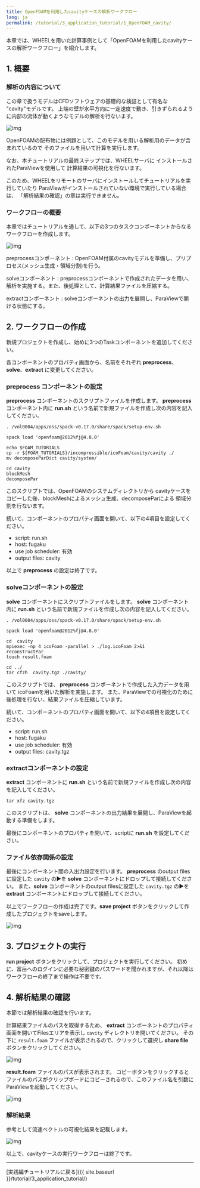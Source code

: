 ```yaml
---
title: OpenFOAMを利用したcavityケースの解析ワークフロー
lang: ja
permalink: /tutorial/3_application_tutorial/1_OpenFOAM_cavity/
---
```

本章では、WHEELを用いた計算事例として「OpenFOAMを利用したcavityケースの解析ワークフロー」を紹介します。

## 1. 概要

### 解析の内容について
この章で扱うモデルはCFDソフトウェアの基礎的な検証として有名な "cavity"モデルです。
上端の壁が水平方向に一定速度で動き、引きずられるように内部の流体が動くようなモデルの解析を行ないます。

![img](./img/cavity.png "cavity")

OpenFOAMの配布物には例題として、このモデルを用いる解析用のデータが含まれているので
そのファイルを用いて計算を実行します。

なお、本チュートリアルの最終ステップでは、WHEELサーバに
インストールされたParaViewを使用して
計算結果の可視化を行ないます。

このため、WHEELをリモートのサーバにインストールしてチュートリアルを実行していたり
ParaViewがインストールされていない環境で実行している場合は、
「解析結果の確認」の章は実行できません。

### ワークフローの概要

本章ではチュートリアルを通して、以下の3つのタスクコンポーネントからなるワークフローを作成します。

![img](./img/workflow.png "ワークフロー完成図")

preprocessコンポーネント
: OpenFOAM付属のcavityモデルを準備し、プリプロセス(メッシュ生成・領域分割)を行う。

solveコンポーネント
: preprocessコンポーネントで作成されたデータを用い、解析を実施する。また、後処理として、計算結果ファイルを圧縮する。

extractコンポーネント
: solveコンポーネントの出力を展開し、ParaViewで開ける状態にする。

## 2. ワークフローの作成
新規プロジェクトを作成し、始めに3つのTaskコンポーネントを追加してください。

各コンポーネントのプロパティ画面から、名前をそれぞれ __preprocess__、__solve__、__extract__ に変更してください。

### preprocess コンポーネントの設定
__preprocess__ コンポーネントのスクリプトファイルを作成します。
__preprocess__ コンポーネント内に __run.sh__  という名前で新規ファイルを作成し次の内容を記入してください。

```
. /vol0004/apps/oss/spack-v0.17.0/share/spack/setup-env.sh

spack load 'openfoam@2012%fj@4.8.0'

echo $FOAM_TUTORIALS
cp -r ${FOAM_TUTORIALS}/incompressible/icoFoam/cavity/cavity ./
mv decomposeParDict cavity/system/

cd cavity
blockMesh
decomposePar
```

このスクリプトでは、OpenFOAMのシステムディレクトリから
cavityケースをコピーした後、blockMeshによるメッシュ生成、decomposeParによる
領域分割を行ないます。

続いて、コンポーネントのプロパティ画面を開いて、以下の4項目を設定してください。

- script: run.sh
- host: fugaku
- use job scheduler: 有効
- output files: cavity

以上で __preprocess__ の設定は終了です。

### solveコンポーネントの設定
__solve__ コンポーネントにスクリプトファイルをします。
__solve__ コンポーネント内に __run.sh__  という名前で新規ファイルを作成し次の内容を記入してください。

```
. /vol0004/apps/oss/spack-v0.17.0/share/spack/setup-env.sh

spack load 'openfoam@2012%fj@4.8.0'

cd  cavity
mpiexec -np 4 icoFoam -parallel > ./log.icoFoam 2>&1
reconstructPar
touch result.foam

cd ../
tar cfzh  cavity.tgz ./cavity/
```

このスクリプトでは、 __preprocess__ コンポーネントで作成した入力データを用いて
icoFoamを用いた解析を実施します。
また、ParaViewでの可視化のために後処理を行ない、結果ファイルを圧縮しています。

続いて、コンポーネントのプロパティ画面を開いて、以下の4項目を設定してください。

- script: run.sh
- host: fugaku
- use job scheduler: 有効
- output files: cavity.tgz

### extractコンポーネントの設定
__extract__ コンポーネントに
__run.sh__  という名前で新規ファイルを作成し次の内容を記入してください。

```
tar xfz cavity.tgz
```

このスクリプトは、 __solve__ コンポーネントの出力結果を展開し、ParaViewを起動する準備をします。

最後にコンポーネントのプロパティを開いて、scriptに __run.sh__ を設定してください。

### ファイル依存関係の設定
最後にコンポーネント間の入出力設定を行います。
__preprocess__ のoutput filesに設定した `cavity` の▶を __solve__ コンポーネントにドロップして接続してください。
また、__solve__ コンポーネントのoutput filesに設定した `cavity.tgz` の▶を __extract__ コンポーネントにドロップして接続してください。

以上でワークフローの作成は完了です。__save project__ ボタンをクリックして作成したプロジェクトをsaveします。

![img](./img/workflow.png "ワークフロー完成図")

## 3. プロジェクトの実行
__run project__ ボタンをクリックして、プロジェクトを実行してください。
初めに、富岳へのログインに必要な秘密鍵のパスワードを聞かれますが、それ以降はワークフローの終了まで操作は不要です。

## 4. 解析結果の確認

本節では解析結果の確認を行います。

計算結果ファイルのパスを取得するため、
__extract__ コンポーネントのプロパティ画面を開いてFilesエリアを表示し
`cavity` ディレクトリを開いてください。
その下に `result.foam` ファイルが表示されるので、クリックして選択し __share file__ ボタンをクリックしてください。

![img](./img/file_share_button.png "ファイル共有ボタン")

__result.foam__ ファイルのパスが表示されます。
コピーボタンをクリックするとファイルのパスがクリップボードにコピーされるので、このファイル名を引数にParaViewを起動してください。

![img](./img/file_share_dialog.png "ファイル共有ダイアログ")


### 解析結果

参考として流速ベクトルの可視化結果を記載します。

![img](./img/cavity_result.png "流速ベクトル")


以上で、cavityケースの実行ワークフローは終了です。

--------
[実践編チュートリアルに戻る]({{ site.baseurl }}/tutorial/3_application_tutorial/)
